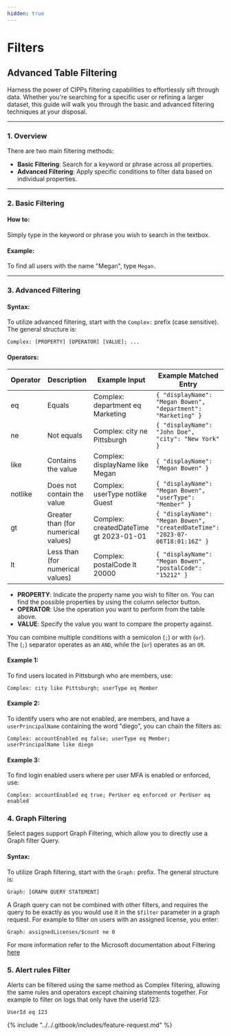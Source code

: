 ```yaml
---
hidden: true
---
```


# Filters

## Advanced Table Filtering

Harness the power of CIPPs filtering capabilities to effortlessly sift through data. Whether you're searching for a specific user or refining a larger dataset, this guide will walk you through the basic and advanced filtering techniques at your disposal.

***

### 1. Overview

There are two main filtering methods:

* **Basic Filtering**: Search for a keyword or phrase across all properties.
* **Advanced Filtering**: Apply specific conditions to filter data based on individual properties.

***

### 2. Basic Filtering

#### How to:

Simply type in the keyword or phrase you wish to search in the textbox.

#### Example:

To find all users with the name "Megan", type `Megan.`

***

### 3. Advanced Filtering

#### Syntax:

To utilize advanced filtering, start with the `Complex:` prefix (case sensitive). The general structure is:

```vbnet
Complex: [PROPERTY] [OPERATOR] [VALUE]; ...
```

#### Operators:

| Operator | Description                         | Example Input                          | Example Matched Entry                                                         |
| -------- | ----------------------------------- | -------------------------------------- | ----------------------------------------------------------------------------- |
| eq       | Equals                              | Complex: department eq Marketing       | `{ "displayName": "Megan Bowen", "department": "Marketing" }`                 |
| ne       | Not equals                          | Complex: city ne Pittsburgh            | `{ "displayName": "John Doe", "city": "New York" }`                           |
| like     | Contains the value                  | Complex: displayName like Megan        | `{ "displayName": "Megan Bowen" }`                                            |
| notlike  | Does not contain the value          | Complex: userType notlike Guest        | `{ "displayName": "Megan Bowen", "userType": "Member" }`                      |
| gt       | Greater than (for numerical values) | Complex: createdDateTime gt 2023-01-01 | `{ "displayName": "Megan Bowen", "createdDateTime": "2023-07-06T18:01:16Z" }` |
| lt       | Less than (for numerical values)    | Complex: postalCode lt 20000           | `{ "displayName": "Megan Bowen", "postalCode": "15212" }`                     |

* **PROPERTY**: Indicate the property name you wish to filter on. You can find the possible properties by using the column selector button.
* **OPERATOR**: Use the operation you want to perform from the table above.
* **VALUE**: Specify the value you want to compare the property against.

You can combine multiple conditions with a semicolon (`;`) or with (`or`).\
The (`;`) separator operates as an `AND`, while the (`or`) operates as an `OR`.

#### Example 1:

To find users located in Pittsburgh who are members, use:

```vbnet
Complex: city like Pittsburgh; userType eq Member
```

#### Example 2:

To identify users who are not enabled, are members, and have a `userPrincipalName` containing the word "diego", you can chain the filters as:

```vbnet
Complex: accountEnabled eq false; userType eq Member; userPrincipalName like diego
```

#### Example 3:

To find login enabled users where per user MFA is enabled or enforced, use:

```vbnet
Complex: accountEnabled eq true; PerUser eq enforced or PerUser eq enabled
```

### 4. Graph Filtering

Select pages support Graph Filtering, which allow you to directly use a Graph filter Query.

#### Syntax:

To utilize Graph filtering, start with the `Graph:` prefix. The general structure is:

```vbnet
Graph: [GRAPH QUERY STATEMENT]
```

A Graph query can not be combined with other filters, and requires the query to be exactly as you would use it in the `$filter` parameter in a graph request. For example to filter on users with an assigned license, you enter:

```vbnet
Graph: assignedLicenses/$count ne 0
```

For more information refer to the Microsoft documentation about Filtering [here](https://learn.microsoft.com/en-us/graph/filter-query-parameter?tabs=http)

### 5. Alert rules Filter

Alerts can be filtered using the same method as Complex filtering, allowing the same rules and operators except chaining statements together. For example to filter on logs that only have the userId 123:

```vbnet
UserId eq 123
```



{% include "../../.gitbook/includes/feature-request.md" %}
